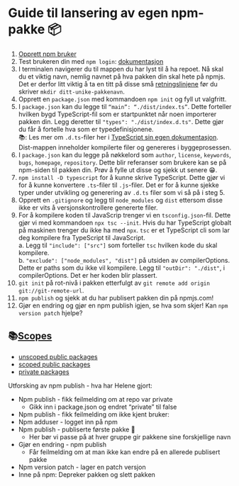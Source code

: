 # Guide til lansering av egen npm-pakke 📦

1. [Opprett npm bruker](https://www.npmjs.com/signup)
2. Test brukeren din med `npm login`: [dokumentasjon](https://docs.npmjs.com/creating-a-new-npm-user-account#testing-your-new-account-with-npm-login)
3. I terminalen navigerer du til mappen du har lyst til å ha repoet. Nå skal du et viktig navn, nemlig navnet på hva pakken din skal hete på npmjs. Det er derfor litt viktig å ta en titt på disse små [retningslinjene](https://docs.npmjs.com/package-name-guidelines) før du skriver `mkdir ditt-unike-pakkenavn`.
4. Opprett en `package.json` med kommandoen `npm init` og fyll ut valgfritt.
5. I `package.json` kan du legge til `“main”: “./dist/index.ts”`. Dette forteller hvilken bygd TypeScript-fil som er startpunktet når noen importerer pakken din. Legg deretter til `"types": "./dist/index.d.ts"`. Dette gjør du får å fortelle hva som er typedefinisjonene. 
</br>📚: Les mer om `.d.ts`-filer her i [TypeScript sin egen dokumentasjon](https://www.typescriptlang.org/docs/handbook/2/type-declarations.html#:~:text=.-,d.,our%20own%20declaration%20files%20later.).
Dist-mappen inneholder kompilerte filer og genereres i byggeprosessen. 
7. I `package.json` kan du legge på nøkkelord som `author`, `license`, `keywords`, `bugs`, `homepage`, `repository`. Dette blir referanser som brukere kan se på npm-siden til pakken din. Prøv å fylle ut disse og sjekk ut senere 😁.
8. `npm install -D typescript` for å kunne skrive TypeScript. Dette gjør vi for å kunne konvertere `.ts`-filer til `.js`-filer. Det er for å kunne sjekke typer under utvikling og generering av `.d.ts` filer som vi så på i steg 5.
9. Opprett en `.gitignore` og legg til `node_modules` og `dist` ettersom disse ikke er vits å versjonskontrollere genererte filer.
10. For å kompilere koden til JavaScrip trenger vi en `tsconfig.json`-fil. Dette gjør vi med kommandoen `npx tsc --init`. Hvis du har TypeScript globalt på maskinen trenger du ikke ha med `npx`. `tsc` er et TypeScript cli som lar deg kompilere fra TypeScript til JavaScript.
</br>a. Legg til `"include": ["src"]` som forteller `tsc` hvilken kode du skal kompilere.
</br>b. `"exclude": ["node_modules", "dist"]` på utsiden av compilerOptions. Dette er paths som du ikke vil kompilere. Legg til `"outDir": "./dist"`, i compilerOptions. Det er her koden blir plassert.
11. `git init` på rot-nivå i pakken etterfulgt av `git remote add origin git://git-remote-url`.
12. `npm publish` og sjekk at du har publisert pakken din på npmjs.com!
13. Gjør en endring og gjør en npm publish igjen, se hva som skjer! Kan `npm version patch` hjelpe?
    
## 📚[Scopes](https://docs.npmjs.com/about-scopes)
* [unscoped public packages](https://docs.npmjs.com/creating-and-publishing-unscoped-public-packages)
* [scoped public packages](https://docs.npmjs.com/creating-and-publishing-scoped-public-packages)
* [private packages](https://docs.npmjs.com/creating-and-publishing-private-packages)


Utforsking av npm publish - hva har Helene gjort:

* Npm publish - fikk feilmelding om at repo var private
    * Gikk inn i package.json og endret “private” til false
* Npm publish - fikk feilmelding om ikke kjent bruker:
* Npm adduser - logget inn på npm
* Npm publish - publiserte første pakke :partying_face: 
    * Her bør vi passe på at hver gruppe gir pakkene sine forskjellige navn
* Gjør en endring - npm publish
    * Får feilmelding om at man ikke kan endre på en allerede publisert pakke
* Npm version patch - lager en patch versjon
* Inne på npm: Depreker pakken og slett pakken


